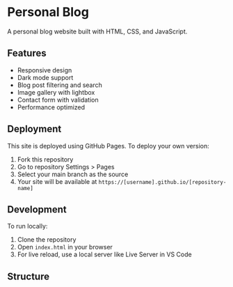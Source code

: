 # Personal Blog

A personal blog website built with HTML, CSS, and JavaScript.

## Features
- Responsive design
- Dark mode support
- Blog post filtering and search
- Image gallery with lightbox
- Contact form with validation
- Performance optimized

## Deployment
This site is deployed using GitHub Pages. To deploy your own version:

1. Fork this repository
2. Go to repository Settings > Pages
3. Select your main branch as the source
4. Your site will be available at `https://[username].github.io/[repository-name]`

## Development
To run locally:
1. Clone the repository
2. Open `index.html` in your browser
3. For live reload, use a local server like Live Server in VS Code

## Structure 